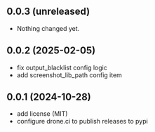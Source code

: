 ## 0.0.3 (unreleased)


- Nothing changed yet.


## 0.0.2 (2025-02-05)


- fix output_blacklist config logic
- add screenshot_lib_path config item


## 0.0.1 (2024-10-28)

- add license (MIT)
- configure drone.ci to publish releases to pypi
